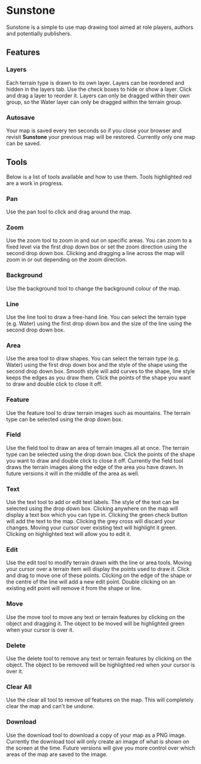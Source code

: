 
# Sunstone

Sunstone is a simple to use map drawing tool aimed at role players, authors and potentially publishers.

## Features

### Layers

Each terrain type is drawn to its own layer. Layers can be reordered and hidden in the layers tab. Use the check boxes to hide or show a layer. Click and drag a layer to reorder it. Layers can only be dragged within their own group, so the Water layer can only be dragged within the terrain group.

### Autosave

Your map is saved every ten seconds so if you close your browser and revisit **Sunstone** your previous map will be restored. Currently only one map can be saved.

## Tools

Below is a list of tools available and how to use them. Tools highlighted red are a work in progress.

### Pan

Use the pan tool to click and drag around the map.

### Zoom

Use the zoom tool to zoom in and out on specific areas. You can zoom to a fixed level via the first drop down box or set the zoom direction using the second drop down box. Clicking and dragging a line across the map will zoom in or out depending on the zoom direction.

### Background

Use the background tool to change the background colour of the map.

### Line

Use the line tool to draw a free-hand line. You can select the terrain type (e.g. Water) using the first drop down box and the size of the line using the second drop down box.

### Area

Use the area tool to draw shapes. You can select the terrain type (e.g. Water) using the first drop down box and the style of the shape using the second drop down box. Smooth style will add curves to the shape, line style keeps the edges as you draw them. Click the points of the shape you want to draw and double click to close it off.

### Feature

Use the feature tool to draw terrain images such as mountains. The terrain type can be selected using the drop down box.

### Field

Use the field tool to draw an area of terrain images all at once. The terrain type can be selected using the drop down box. Click the points of the shape you want to draw and double click to close it off. Currently the field tool draws the terrain images along the edge of the area you have drawn. In future versions it will in the middle of the area as well.

### Text

Use the text tool to add or edit text labels. The style of the text can be selected using the drop down box. Clicking anywhere on the map will display a text box which you can type in. Clicking the green check button will add the text to the map. Clicking the grey cross will discard your changes. Moving your cursor over existing text will highlight it green. Clicking on highlighted text will allow you to edit it.

### Edit

Use the edit tool to modify terrain drawn with the line or area tools. Moving your cursor over a terrain item will display the points used to draw it. Click and drag to move one of these points. Clicking on the edge of the shape or the centre of the line will add a new edit point. Double clicking on an existing edit point will remove it from the shape or line.

### Move

Use the move tool to move any text or terrain features by clicking on the object and dragging it. The object to be moved will be highlighted green when your cursor is over it.

### Delete

Use the delete tool to remove any text or terrain features by clicking on the object. The object to be removed will be highlighted red when your cursor is over it.

### Clear All

Use the clear all tool to remove *all* features on the map. This will completely clear the map and can't be undone.

### Download

Use the download tool to download a copy of your map as a PNG image. Currently the download tool will only create an image of what is shown on the screen at the time. Future versions will give you more control over which areas of the map are saved to the image.